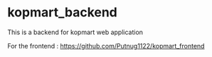 # kopmart_backend

This is a backend for kopmart web application


For the frontend : https://github.com/Putnug1122/kopmart_frontend
